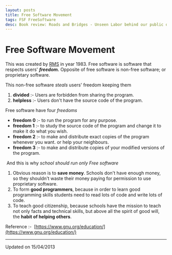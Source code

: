 ```yaml
---
layout: posts
title: Free Software Movement
tags: FSF FreeSoftware
desc: Book review: Roads and Bridges - Unseen Labor behind our public digital infrastructure
---
```


# Free Software Movement

This was created by [RMS](http://www.stallman.org/) in year 1983. Free software
is software that respects users' _**freedom.**_ Opposite of free software is
non-free software; or proprietary software.

This non-free software _steals_ users' freedom keeping them

1.  **divided** :- Users are forbidden from sharing the program.
2.  **helpless** :- Users don't have the source code of the program.


Free software have four _freedoms_

*   **freedom 0** :- to run the program for any purpose.
*   **freedom 1** :- to study the source code of the program and change it to
    make it do what you wish.
*   **freedom 2** :- to make and distribute exact copies of the program whenever
    you want. or help your neighbours.
*   **freedom 3** :- to make and distribute copies of your modified versions of
    the program.

 And this is why _school should run only Free software_

1.  Obvious reason is to **save money**. Schools don't have enough money, so
    they shouldn't waste their money paying for permission to use proprietary software.
2.  To form **good programmers**, because in order to learn good programming
    skills students need to read lots of code and write lots of  code.
3.  To teach good citizenship, because schools have the mission to teach not
    only facts and technical skills, but above all the spirit of good will, the
    **habit of helping others**.

Reference :-  [https://www.gnu.org/education/](https://www.gnu.org/education/)

---

Updated on 15/04/2013
